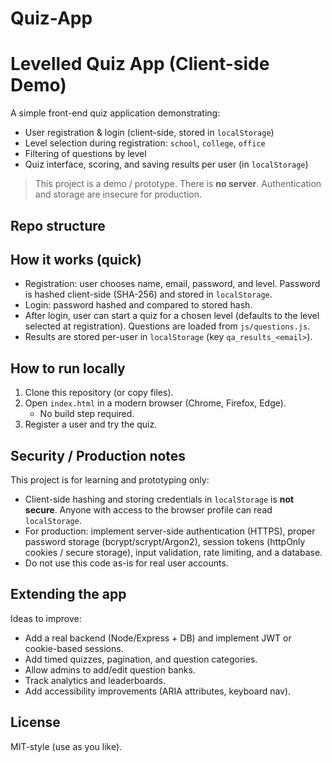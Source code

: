 # Quiz-App
# Levelled Quiz App (Client-side Demo)

A simple front-end quiz application demonstrating:

- User registration & login (client-side, stored in `localStorage`)
- Level selection during registration: `school`, `college`, `office`
- Filtering of questions by level
- Quiz interface, scoring, and saving results per user (in `localStorage`)

> This project is a demo / prototype. There is **no server**. Authentication and storage are insecure for production.

## Repo structure


## How it works (quick)

- Registration: user chooses name, email, password, and level. Password is hashed client-side (SHA-256) and stored in `localStorage`.
- Login: password hashed and compared to stored hash.
- After login, user can start a quiz for a chosen level (defaults to the level selected at registration). Questions are loaded from `js/questions.js`.
- Results are stored per-user in `localStorage` (key `qa_results_<email>`).

## How to run locally

1. Clone this repository (or copy files).
2. Open `index.html` in a modern browser (Chrome, Firefox, Edge).
   - No build step required.
3. Register a user and try the quiz.

## Security / Production notes

This project is for learning and prototyping only:

- Client-side hashing and storing credentials in `localStorage` is **not secure**. Anyone with access to the browser profile can read `localStorage`.
- For production: implement server-side authentication (HTTPS), proper password storage (bcrypt/scrypt/Argon2), session tokens (httpOnly cookies / secure storage), input validation, rate limiting, and a database.
- Do not use this code as-is for real user accounts.

## Extending the app

Ideas to improve:
- Add a real backend (Node/Express + DB) and implement JWT or cookie-based sessions.
- Add timed quizzes, pagination, and question categories.
- Allow admins to add/edit question banks.
- Track analytics and leaderboards.
- Add accessibility improvements (ARIA attributes, keyboard nav).

## License

MIT-style (use as you like).
